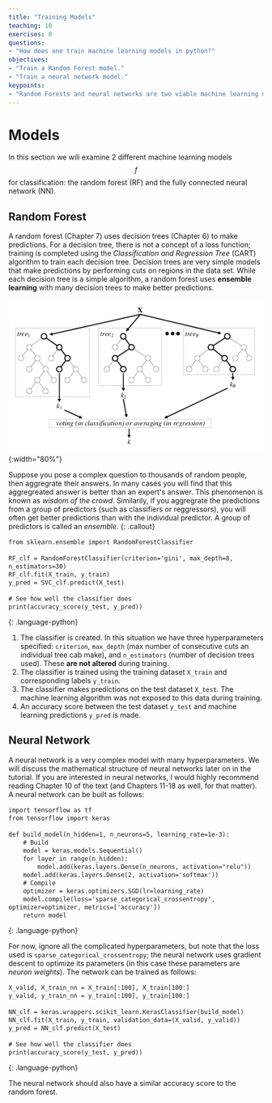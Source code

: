 ```yaml
---
title: "Training Models"
teaching: 10
exercises: 0
questions:
- "How does one train machine learning models in python?"
objectives:
- "Train a Random Forest model."
- "Train a neural network model."
keypoints:
- "Random Forests and neural networks are two viable machine learning models."
---
```


# Models

In this section we will examine 2 different machine learning models $$f$$ for classification: the random forest (RF) and the fully connected neural network (NN).


## Random Forest
A random forest (Chapter 7) uses decision trees (Chapter 6) to make predictions. For a decision tree, there is not a concept of a loss function; training is completed using the *Classification and Regression Tree* (CART) algorithm to train each decision tree. Decision trees are very simple models that make predictions by performing cuts on regions in the data set. While each decision tree is a simple algorithm, a random forest uses **ensemble learning** with many decision trees to make better predictions. 

![Random Forest](../plots/tree.png){:width="80%"}


Suppose you pose a complex question to thousands of random people, then aggregrate their answers. In many cases you will find that this aggregreated answer is better than an expert's answer. This phenomenon is  known as *wisdom of the crowd*. Similarily, if you aggregrate the predictions from a group of predictors (such as classifiers or reggressors), you will often get better predictions than with the individual predictor. A group of predictors is called an *ensemble*.
{: .callout}

~~~
from sklearn.ensemble import RandomForestClassifier

RF_clf = RandomForestClassifier(criterion='gini', max_depth=8, n_estimators=30)
RF_clf.fit(X_train, y_train)
y_pred = SVC_clf.predict(X_test)

# See how well the classifier does
print(accuracy_score(y_test, y_pred))
~~~
{: .language-python}


1. The classifier is created. In this situation we have three hyperparameters specified: `criterion`, `max_depth` (max number of consecutive cuts an individual tree cab make), and `n_estimators` (number of decision trees used). These **are not altered** during training. 
2. The classifier is trained using the training dataset `X_train` and corresponding labels `y_train`.
3. The classifier makes predictions on the test dataset `X_test`. The machine learning algorithm was not exposed to this data during training.
4. An accuracy score between the test dataset `y_test` and machine learning predictions `y_pred` is made. 

 
## Neural Network
A neural network is a very complex model with many hyperparameters. We will discuss the mathematical structure of neural networks later on in the tutorial. If you are interested in neural networks, I would highly recommend reading Chapter 10 of the text (and Chapters 11-18 as well, for that matter). A neural network can be built as follows:

~~~
import tensorflow as tf
from tensorflow import keras

def build_model(n_hidden=1, n_neurons=5, learning_rate=1e-3):
    # Build
    model = keras.models.Sequential()
    for layer in range(n_hidden):
        model.add(keras.layers.Dense(n_neurons, activation="relu"))
    model.add(keras.layers.Dense(2, activation='softmax'))
    # Compile
    optimizer = keras.optimizers.SGD(lr=learning_rate)
    model.compile(loss='sparse_categorical_crossentropy', optimizer=optimizer, metrics=['accuracy'])
    return model
~~~
{: .language-python}

For now, ignore all the complicated hyperparameters, but note that the loss used is `sparse_categorical_crossentropy`; the neural network uses gradient descent to optimize its parameters (in this case these parameters are *neuron weights*). The network can be trained as follows:

~~~
X_valid, X_train_nn = X_train[:100], X_train[100:]
y_valid, y_train_nn = y_train[:100], y_train[100:]

NN_clf = keras.wrappers.scikit_learn.KerasClassifier(build_model)
NN_clf.fit(X_train, y_train, validation_data=(X_valid, y_valid))
y_pred = NN_clf.predict(X_test)

# See how well the classifier does
print(accuracy_score(y_test, y_pred))
~~~
{: .language-python}

The neural network should also have a similar accuracy score to the random forest.
